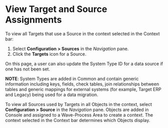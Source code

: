 # View Target and Source Assignments

To view all Targets that use a Source in the context selected in the
Context bar:

1.  Select **Configuration \> Sources** in the *Navigation* pane.
2.  Click the **Targets** icon for a Source.

On this page, a user can also update the System Type ID for a data
source if one has not been set.

**NOTE**: System Types are added in Common and contain generic
information including keys, fields, check tables, join relationships
between tables and generic mappings for external systems (for example,
Target ERP and Legacy) being used for a data migration.

To view all Sources used by Targets in all Objects in the context,
select **Configuration \> Source** in the *Navigation* pane. Objects are
added in Console and assigned to a Wave-Process Area to create a
context. The context selected in the Context bar determines which
Objects display.
